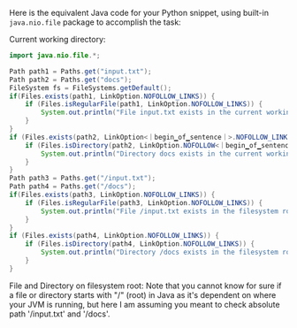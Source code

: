 Here is the equivalent Java code for your Python snippet, using built-in `java.nio.file` package to accomplish the task:

Current working directory:
```java
import java.nio.file.*;

Path path1 = Paths.get("input.txt");
Path path2 = Paths.get("docs");
FileSystem fs = FileSystems.getDefault();
if(Files.exists(path1, LinkOption.NOFOLLOW_LINKS)) {
    if (Files.isRegularFile(path1, LinkOption.NOFOLLOW_LINKS)) {
        System.out.println("File input.txt exists in the current working directory");
    }
} 
if (Files.exists(path2, LinkOption<｜begin▁of▁sentence｜>.NOFOLLOW_LINKS)) {
    if (Files.isDirectory(path2, LinkOption.NOFOLLOW<｜begin▁of▁sentence｜>_LINKS)) {
        System.out.println("Directory docs exists in the current working directory");
    }
} 
Path path3 = Paths.get("/input.txt");
Path path4 = Paths.get("/docs");
if(Files.exists(path3, LinkOption.NOFOLLOW_LINKS)) {
    if (Files.isRegularFile(path3, LinkOption.NOFOLLOW_LINKS)) {
        System.out.println("File /input.txt exists in the filesystem root");
    }
} 
if (Files.exists(path4, LinkOption.NOFOLLOW_LINKS)) {
    if (Files.isDirectory(path4, LinkOption.NOFOLLOW_LINKS)) {
        System.out.println("Directory /docs exists in the filesystem root");
    }
} 
```
File and Directory on filesystem root:
Note that you cannot know for sure if a file or directory starts with "/" (root) in Java as it's dependent on where your JVM is running, but here I am assuming you meant to check absolute path '/input.txt' and '/docs'.

